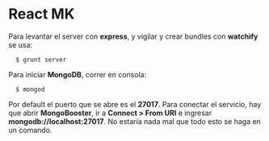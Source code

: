 # React MK

Para levantar el server con **express**, y vigilar y crear bundles con **watchify** se usa:
```
  $ grunt server
```
Para iniciar **MongoDB**, correr en consola:
```
  $ mongod
```
Por default el puerto que se abre es el **27017**. Para conectar el servicio, hay que abrir **MongoBooster**,
ir a **Connect > From URI** e ingresar **mongodb://localhost:27017**. No estaría nada mal que todo esto se haga
en un comando.